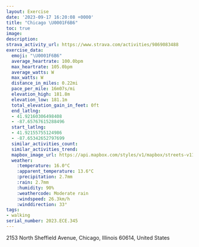 ```yaml
---
layout: Exercise
date: '2023-09-17 16:20:08 +0000'
title: "Chicago \U0001F6B6"
toc: true
image:
description:
strava_activity_url: https://www.strava.com/activities/9869083488
exercise_data:
  emoji: "\U0001F6B6"
  average_heartrate: 100.0bpm
  max_heartrate: 105.0bpm
  average_watts: W
  max_watts: W
  distance_in_miles: 0.22mi
  pace_per_mile: 16m07s/mi
  elevation_high: 181.8m
  elevation_low: 181.1m
  total_elevation_gain_in_feet: 0ft
  end_latlng:
  - 41.92160306498408
  - -87.65767615288496
  start_latlng:
  - 41.92155755124986
  - -87.65342652797699
  similar_activities_count:
  similar_activities_trend:
  mapbox_image_url: https://api.mapbox.com/styles/v1/mapbox/streets-v11/static/path-5+787af2-1.0(gyz~F%7Ce_vO%40H),pin-s-s+e5b22e(-87.65551,41.92164),pin-s-f+89ae00(-87.65556000000001,41.92162999999999)/auto/800x800?access_token=pk.eyJ1Ijoiam9zaGJlY2ttYW4iLCJhIjoiY205eWR2aDd1MWZ6djJrbXc4a3M0bWZleiJ9.XiG9OWkNcZk2QzjJbxLB4A
  weather:
    :temperature: 16.0°C
    :apparent_temperature: 13.6°C
    :precipitation: 2.7mm
    :rain: 2.7mm
    :humidity: 90%
    :weathercode: Moderate rain
    :windspeed: 26.3km/h
    :winddirection: 33°
tags:
- walking
serial_number: 2023.ECE.345
---
```

2153 North Sheffield Avenue, Chicago, Illinois 60614, United States

